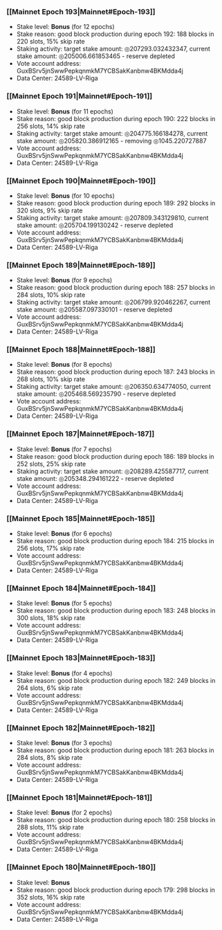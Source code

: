 ### [[Mainnet Epoch 193|Mainnet#Epoch-193]]
* Stake level: **Bonus** (for 12 epochs)
* Stake reason: good block production during epoch 192: 188 blocks in 220 slots, 15% skip rate
* Staking activity: target stake amount: ◎207293.032432347, current stake amount: ◎205006.661853465 - reserve depleted
* Vote account address: GuxBSrv5jnSwwPepkqnmkM7YCBSakKanbnw4BKMdda4j
* Data Center: 24589-LV-Riga
### [[Mainnet Epoch 191|Mainnet#Epoch-191]]
* Stake level: **Bonus** (for 11 epochs)
* Stake reason: good block production during epoch 190: 222 blocks in 256 slots, 14% skip rate
* Staking activity: target stake amount: ◎204775.166184278, current stake amount: ◎205820.386912165 - removing ◎1045.220727887
* Vote account address: GuxBSrv5jnSwwPepkqnmkM7YCBSakKanbnw4BKMdda4j
* Data Center: 24589-LV-Riga
### [[Mainnet Epoch 190|Mainnet#Epoch-190]]
* Stake level: **Bonus** (for 10 epochs)
* Stake reason: good block production during epoch 189: 292 blocks in 320 slots, 9% skip rate
* Staking activity: target stake amount: ◎207809.343129810, current stake amount: ◎205704.199130242 - reserve depleted
* Vote account address: GuxBSrv5jnSwwPepkqnmkM7YCBSakKanbnw4BKMdda4j
* Data Center: 24589-LV-Riga
### [[Mainnet Epoch 189|Mainnet#Epoch-189]]
* Stake level: **Bonus** (for 9 epochs)
* Stake reason: good block production during epoch 188: 257 blocks in 284 slots, 10% skip rate
* Staking activity: target stake amount: ◎206799.920462267, current stake amount: ◎205587.097330101 - reserve depleted
* Vote account address: GuxBSrv5jnSwwPepkqnmkM7YCBSakKanbnw4BKMdda4j
* Data Center: 24589-LV-Riga
### [[Mainnet Epoch 188|Mainnet#Epoch-188]]
* Stake level: **Bonus** (for 8 epochs)
* Stake reason: good block production during epoch 187: 243 blocks in 268 slots, 10% skip rate
* Staking activity: target stake amount: ◎206350.634774050, current stake amount: ◎205468.569235790 - reserve depleted
* Vote account address: GuxBSrv5jnSwwPepkqnmkM7YCBSakKanbnw4BKMdda4j
* Data Center: 24589-LV-Riga
### [[Mainnet Epoch 187|Mainnet#Epoch-187]]
* Stake level: **Bonus** (for 7 epochs)
* Stake reason: good block production during epoch 186: 189 blocks in 252 slots, 25% skip rate
* Staking activity: target stake amount: ◎208289.425587717, current stake amount: ◎205348.294161222 - reserve depleted
* Vote account address: GuxBSrv5jnSwwPepkqnmkM7YCBSakKanbnw4BKMdda4j
* Data Center: 24589-LV-Riga
### [[Mainnet Epoch 185|Mainnet#Epoch-185]]
* Stake level: **Bonus** (for 6 epochs)
* Stake reason: good block production during epoch 184: 215 blocks in 256 slots, 17% skip rate
* Vote account address: GuxBSrv5jnSwwPepkqnmkM7YCBSakKanbnw4BKMdda4j
* Data Center: 24589-LV-Riga
### [[Mainnet Epoch 184|Mainnet#Epoch-184]]
* Stake level: **Bonus** (for 5 epochs)
* Stake reason: good block production during epoch 183: 248 blocks in 300 slots, 18% skip rate
* Vote account address: GuxBSrv5jnSwwPepkqnmkM7YCBSakKanbnw4BKMdda4j
* Data Center: 24589-LV-Riga
### [[Mainnet Epoch 183|Mainnet#Epoch-183]]
* Stake level: **Bonus** (for 4 epochs)
* Stake reason: good block production during epoch 182: 249 blocks in 264 slots, 6% skip rate
* Vote account address: GuxBSrv5jnSwwPepkqnmkM7YCBSakKanbnw4BKMdda4j
* Data Center: 24589-LV-Riga
### [[Mainnet Epoch 182|Mainnet#Epoch-182]]
* Stake level: **Bonus** (for 3 epochs)
* Stake reason: good block production during epoch 181: 263 blocks in 284 slots, 8% skip rate
* Vote account address: GuxBSrv5jnSwwPepkqnmkM7YCBSakKanbnw4BKMdda4j
* Data Center: 24589-LV-Riga
### [[Mainnet Epoch 181|Mainnet#Epoch-181]]
* Stake level: **Bonus** (for 2 epochs)
* Stake reason: good block production during epoch 180: 258 blocks in 288 slots, 11% skip rate
* Vote account address: GuxBSrv5jnSwwPepkqnmkM7YCBSakKanbnw4BKMdda4j
* Data Center: 24589-LV-Riga
### [[Mainnet Epoch 180|Mainnet#Epoch-180]]
* Stake level: **Bonus**
* Stake reason: good block production during epoch 179: 298 blocks in 352 slots, 16% skip rate
* Vote account address: GuxBSrv5jnSwwPepkqnmkM7YCBSakKanbnw4BKMdda4j
* Data Center: 24589-LV-Riga